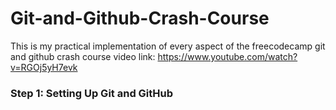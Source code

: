 # Git-and-Github-Crash-Course

This is my practical implementation of every aspect of the freecodecamp git and github crash course video
link: https://www.youtube.com/watch?v=RGOj5yH7evk

### Step 1: Setting Up Git and GitHub